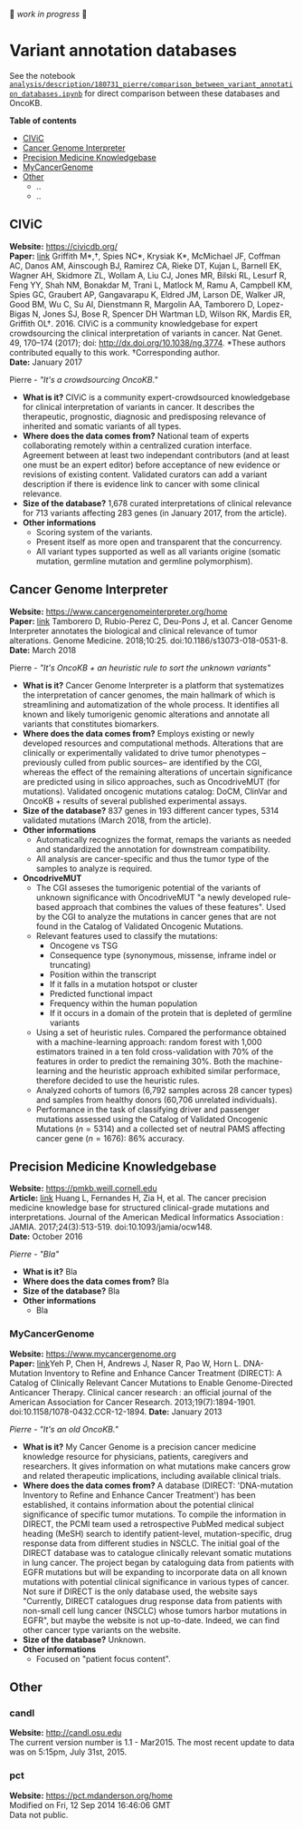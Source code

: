 :construction: *work in progress* :construction:

# Variant annotation databases

See the notebook [`analysis/description/180731_pierre/comparison_between_variant_annotation_databases.ipynb`](https://github.com/ElsaB/impact-annotator/blob/master/analysis/description/180731_pierre/comparison_between_variant_annotation_databases.ipynb) for direct comparison between these databases and OncoKB.

<!---
**TODO:**

* To study:
    * OncoKB
    * Gene Drug Knwoledge Database [CIViC]
    * Database of Curated Mutations [CIViC]
    * ClinVar [CIViC, CGI]
    * ClinGen [CIViC]
    * PharmKGB [CIViC]
    * Cancer Driver Log [CIViC]
    * Jax-Clinical Knowledgebase [CIViC, CGI]
    * DoCM [CGI]
    * PCT [CGI]
    * Condel
* Supplementary table 1 [CIViC]
* Additional file 1: Table S1 [CGI]
* https://github.com/seandavi/awesome-cancer-variant-databases/blob/master/README.md
--->


**Table of contents**

* [CIViC](#civic)
* [Cancer Genome Interpreter](#cancer-genome-interpreter)
* [Precision Medicine Knowledgebase](#precision-medicine-knowledgebase)
* [MyCancerGenome](#mycancergenome)
* [Other](#other)
	* ..
	* ..



## CIViC
**Website:** https://civicdb.org/  
**Paper:** [link](https://www.nature.com/articles/ng.3774) Griffith M\*,†, Spies NC\*, Krysiak K\*, McMichael JF, Coffman AC, Danos AM, Ainscough BJ, Ramirez CA, Rieke DT, Kujan L, Barnell EK, Wagner AH, Skidmore ZL, Wollam A, Liu CJ, Jones MR, Bilski RL, Lesurf R, Feng YY, Shah NM, Bonakdar M, Trani L, Matlock M, Ramu A, Campbell KM, Spies GC, Graubert AP, Gangavarapu K, Eldred JM, Larson DE, Walker JR, Good BM, Wu C, Su AI, Dienstmann R, Margolin AA, Tamborero D, Lopez-Bigas N, Jones SJ, Bose R, Spencer DH Wartman LD, Wilson RK, Mardis ER, Griffith OL†. 2016. CIViC is a community knowledgebase for expert crowdsourcing the clinical interpretation of variants in cancer. Nat Genet. 49, 170–174 (2017); doi: http://dx.doi.org/10.1038/ng.3774. \*These authors contributed equally to this work. †Corresponding author.  
**Date:** January 2017  

Pierre - *"It's a crowdsourcing OncoKB."*

* **What is it?** CIViC is a community expert-crowdsourced knowledgebase for clinical interpretation of variants in cancer. It describes the therapeutic, prognostic, diagnosic and predisposing relevance of inherited and somatic variants of all types.
* **Where does the data comes from?** National team of experts collaborating remotely within a centralized curation interface. Agreement between at least two independant contributors (and at least one must be an expert editor) before acceptance of new evidence or revisions of existing content. Validated curators can add a variant description if there is evidence link to cancer with some clinical relevance.
* **Size of the database?** 1,678 curated interpretations of clinical relevance for 713 variants affecting 283 genes (in January 2017, from the article).
* **Other informations**  
    * Scoring system of the variants.
    * Present itself as more open and transparent that the concurrency.
    * All variant types supported as well as all variants origine (somatic mutation, germline mutation and germline polymorphism).



## Cancer Genome Interpreter
**Website:** https://www.cancergenomeinterpreter.org/home  
**Paper:** [link](https://www.ncbi.nlm.nih.gov/pmc/articles/PMC5875005/) Tamborero D, Rubio-Perez C, Deu-Pons J, et al. Cancer Genome Interpreter annotates the biological and clinical relevance of tumor alterations. Genome Medicine. 2018;10:25. doi:10.1186/s13073-018-0531-8.  
**Date:** March 2018  

Pierre - *"It's OncoKB + an heuristic rule to sort the unknown variants"*

* **What is it?** Cancer Genome Interpreter is a platform that systematizes the interpretation of cancer genomes, the main hallmark of which is streamlining and automatization of the whole process. It identifies all known and likely tumorigenic genomic alterations and annotate all variants that constitutes biomarkers.
* **Where does the data comes from?** Employs existing or newly developed resources and computational methods. Alterations that are clinically or experimentally validated to drive tumor phenotypes –previously culled from public sources– are identified by the CGI, whereas the effect of the remaining alterations of uncertain significance are predicted using in silico approaches, such as OncodriveMUT (for mutations). Validated oncogenic mutations catalog: DoCM, ClinVar and OncoKB + results of several published experimental assays.
* **Size of the database?** 837 genes in 193 different cancer types, 5314 validated mutations (March 2018, from the article).
* **Other informations**  
    * Automatically recognizes the format, remaps the variants as needed and standardized the annotation for downstream compatibility. 
    * All analysis are cancer-specific and thus the tumor type of the samples to analyze is required.
* **OncodriveMUT**  
    * The CGI asseses the tumorigenic potential of the variants of unknown significance with OncodriveMUT "a newly developed rule-based approach that combines the values of these features". Used by the CGI to analyze the mutations in cancer genes that are not found in the Catalog of Validated Oncogenic Mutations.
    * Relevant features used to classify the mutations:
        * Oncogene vs TSG
        * Consequence type (synonymous, missense, inframe indel or truncating)
        * Position within the transcript
        * If it falls in a mutation hotspot or cluster
        * Predicted functional impact
        * Frequency within the human population
        * If it occurs in a domain of the protein that is depleted of germline variants  
    * Using a set of heuristic rules. Compared the performance obtained with a machine-learning approach: random forest with 1,000 estimators trained in a ten fold cross-validation with 70% of the features in order to predict the remaining 30%. Both the machine-learning and the heuristic approach exhibited similar performace, therefore decided to use the heuristic rules.
    * Analyzed cohorts of tumors (6,792 samples across 28 cancer types) and samples from healthy donors (60,706 unrelated individuals).
    * Performance in the task of classifying driver and passenger mutations assessed using the Catalog of Validated Oncogenic Mutations ($n = 5314$) and a collected set of neutral PAMS affecting cancer gene ($n = 1676$): 86% accuracy.



## Precision Medicine Knowledgebase
**Website:** https://pmkb.weill.cornell.edu  
**Article:** [link](https://www.ncbi.nlm.nih.gov/pmc/articles/PMC5391733/) Huang L, Fernandes H, Zia H, et al. The cancer precision medicine knowledge base for structured clinical-grade mutations and interpretations. Journal of the American Medical Informatics Association : JAMIA. 2017;24(3):513-519. doi:10.1093/jamia/ocw148.    
**Date:** October 2016    

*Pierre - "Bla"*

* **What is it?** Bla
* **Where does the data comes from?** Bla
* **Size of the database?** Bla
* **Other informations**  
    * Bla



### MyCancerGenome
**Website:** https://www.mycancergenome.org  
**Paper:** [link](https://www.ncbi.nlm.nih.gov/pmc/articles/PMC4121886/)Yeh P, Chen H, Andrews J, Naser R, Pao W, Horn L. DNA-Mutation Inventory to Refine and Enhance Cancer Treatment (DIRECT): A Catalog of Clinically Relevant Cancer Mutations to Enable Genome-Directed Anticancer Therapy. Clinical cancer research : an official journal of the American Association for Cancer Research. 2013;19(7):1894-1901.  doi:10.1158/1078-0432.CCR-12-1894.
**Date:** January 2013  

*Pierre - "It's an old OncoKB."*

* **What is it?** My Cancer Genome is a precision cancer medicine knowledge resource for physicians, patients, caregivers and researchers. It gives information on what mutations make cancers grow and related therapeutic implications, including available clinical trials.
* **Where does the data comes from?** A database (DIRECT: 'DNA-mutation Inventory to Refine and Enhance Cancer Treatment') has been established, it contains information about the potential clinical significance of specific tumor mutations. To compile the information in DIRECT, the PCMI team used a retrospective PubMed medical subject heading (MeSH) search to identify patient-level, mutation-specific, drug response data from different studies in NSCLC. The initial goal of the DIRECT database was to catalogue clinically relevant somatic mutations in lung cancer. The project began by cataloguing data from patients with EGFR mutations but will be expanding to incorporate data on all known mutations with potential clinical significance in various types of cancer.  Not sure if DIRECT is the only database used, the website says "Currently, DIRECT catalogues drug response data from patients with non-small cell lung cancer (NSCLC) whose tumors harbor mutations in EGFR", but maybe the website is not up-to-date. Indeed, we can find other cancer type variants on the website.
* **Size of the database?** Unknown.
* **Other informations**
    * Focused on "patient focus content".



## Other

### candl
**Website:** http://candl.osu.edu  
The current version number is 1.1 - Mar2015. The most recent update to data was on 5:15pm, July 31st, 2015.


### pct
**Website:** https://pct.mdanderson.org/home  
Modified on Fri, 12 Sep 2014 16:46:06 GMT  
Data not public.


